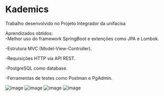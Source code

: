 # Kademics
Trabalho desenvolvido no Projeto Integrador da unifacisa

Aprendizados obtidos:                               
-Melhor uso do framework SpringBoot e extenções como JPA e Lombok.

-Estrutura MVC (Model-View-Controller).

-Requisições HTTP via API REST.

-PostgreSQL como database.

-Ferramentas de testes como Postman e PgAdmin.



![image](https://github.com/user-attachments/assets/cbcbc965-262e-42c3-9339-d893d42e3302)
![image](https://github.com/user-attachments/assets/00d7e94a-1f88-44f0-bb52-3898913eefd5)
![image](https://github.com/user-attachments/assets/4f4f5964-0a76-4f18-ba5a-26ed8c151518)
![image](https://github.com/user-attachments/assets/0f707f87-58de-4439-b5b3-1f10c050a24c)
